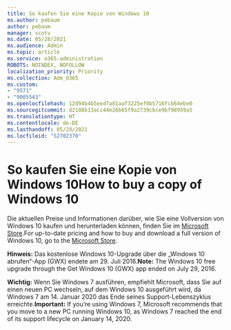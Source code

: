 ```yaml
---
title: So kaufen Sie eine Kopie von Windows 10
ms.author: pebaum
author: pebaum
manager: scotv
ms.date: 05/28/2021
ms.audience: Admin
ms.topic: article
ms.service: o365-administration
ROBOTS: NOINDEX, NOFOLLOW
localization_priority: Priority
ms.collection: Adm_O365
ms.custom:
- "9571"
- "9005543"
ms.openlocfilehash: 12d94b4b5eed7a81aaf3225ef0b5716fcb64ebe0
ms.sourcegitcommit: d2108b13acc44e26b65f9a2739cbce9bf98959a5
ms.translationtype: HT
ms.contentlocale: de-DE
ms.lasthandoff: 05/28/2021
ms.locfileid: "52702370"
---
```

# <a name="how-to-buy-a-copy-of-windows-10"></a><span data-ttu-id="0998b-102">So kaufen Sie eine Kopie von Windows 10</span><span class="sxs-lookup"><span data-stu-id="0998b-102">How to buy a copy of Windows 10</span></span>

<span data-ttu-id="0998b-103">Die aktuellen Preise und Informationen darüber, wie Sie eine Vollversion von Windows 10 kaufen und herunterladen können, finden Sie im [Microsoft Store](https://www.microsoft.com/store/b/windows).</span><span class="sxs-lookup"><span data-stu-id="0998b-103">For up-to-date pricing and how to buy and download a full version of Windows 10, go to the [Microsoft Store](https://www.microsoft.com/store/b/windows).</span></span>

<span data-ttu-id="0998b-104">**Hinweis:** Das kostenlose Windows 10-Upgrade über die „Windows 10 abrufen“-App (GWX) endete am 29. Juli 2016.</span><span class="sxs-lookup"><span data-stu-id="0998b-104">**Note:** The Windows 10 free upgrade through the Get Windows 10 (GWX) app ended on July 29, 2016.</span></span>

<span data-ttu-id="0998b-105">**Wichtig:** Wenn Sie Windows 7 ausführen, empfiehlt Microsoft, dass Sie auf einen neuen PC wechseln, auf dem Windows 10 ausgeführt wird, da Windows 7 am 14. Januar 2020 das Ende seines Support-Lebenszyklus erreichte.</span><span class="sxs-lookup"><span data-stu-id="0998b-105">**Important:** If you’re using Windows 7, Microsoft recommends that you move to a new PC running Windows 10, as Windows 7 reached the end of its support lifecycle on January 14, 2020.</span></span>

